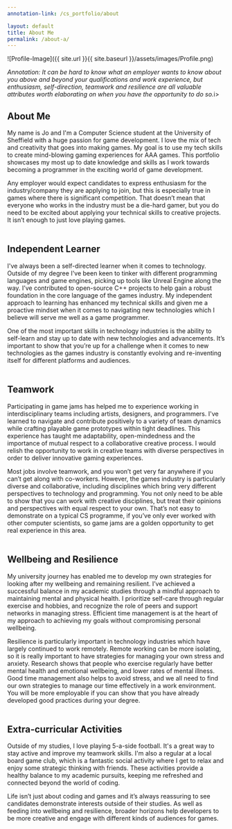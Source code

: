 ```yaml
---
annotation-link: /cs_portfolio/about

layout: default
title: About Me
permalink: /about-a/
---
```


![Profile-Image]({{ site.url }}{{ site.baseurl }}/assets/images/Profile.png)

<span class="annotate-highlight">
<i>Annotation: It can be hard to know what an employer wants to know about you above and beyond your qualifications and work experience, but enthusiasm, self-direction, teamwork and resilience are all valuable attributes worth elaborating on when you have the opportunity to do so.</i>i>
</span>

## About Me

My name is Jo and I'm a Computer Science student at the University of Sheffield with <span class="text-highlight">a huge passion for game development</span>. I love <span class="text-highlight">the mix of tech and creativity that goes into making games</span>. My goal is to use my tech skills to create <span class="text-highlight">mind-blowing gaming experiences</span> for AAA games. This portfolio showcases my most up to date knowledge and skills as I work towards becoming a programmer in the <span class="text-highlight">exciting world of game development</span>.

<div class="annotate-highlight">
Any employer would expect candidates to express enthusiasm for the industry/company they are applying to join, but this is especially true in games where there is significant competition. That doesn’t mean that everyone who works in the industry must be a die-hard gamer, but you do need to be excited about applying your technical skills to creative projects. It isn’t enough to just love playing games.
<br>
<br>
</div>


## Independent Learner

I've always been a <span class="text-highlight">self-directed learner</span> when it comes to technology. Outside of my degree I've been keen to tinker with different programming languages and game engines, picking up tools like Unreal Engine along the way.  I’ve contributed to open-source C++ projects to help gain a robust foundation in the core language of the games industry. My <span class="text-highlight">independent approach to learning</span> has enhanced my technical skills and given me a <span class="text-highlight">proactive mindset  when it comes to navigating new technologies</span> which I believe will serve me well as a game programmer. 

<div class="annotate-highlight">
One of the most important skills in technology industries is the ability to self-learn and stay up to date with new technologies and advancements. It’s important to show that you’re up for a challenge when it comes to new technologies as the games industry is constantly evolving and re-inventing itself for different platforms and audiences.
<br>
<br>
</div>

## Teamwork

Participating in game jams has helped me to <span class="text-highlight">experience working in interdisciplinary teams</span> including artists, designers, and programmers. I've learned to navigate and contribute positively to a variety of team dynamics while crafting playable game prototypes within tight deadlines. This experience has taught me adaptability, open-mindedness and the importance of <span class="text-highlight">mutual respect to a collaborative creative process</span>. I would relish the opportunity to work in <span class="text-highlight">creative teams with diverse perspectives</span> in order to deliver innovative gaming experiences.

<div class="annotate-highlight">
Most jobs involve teamwork, and you won’t get very far anywhere if you can’t get along with co-workers. However, the games industry is particularly diverse and collaborative, including disciplines which bring very different perspectives to technology and programming. You not only need to be able to show that you can work with creative disciplines, but treat their opinions and perspectives with equal respect to your own. That’s not easy to demonstrate on a typical CS programme, if you’ve only ever worked with other computer scientists, so game jams are a golden opportunity to get real experience in this area.
<br>
<br>
</div>

## Wellbeing and Resilience

My university journey has enabled me to develop my own strategies for looking after my <span class="text-highlight">wellbeing and remaining resilient</span>. I’ve achieved a successful balance in my academic studies through a mindful approach to maintaining mental and physical health. I prioritize <span class="text-highlight">self-care through regular exercise</span> and hobbies, and recognize the role of peers and support networks in managing stress. <span class="text-highlight">Efficient time management</span> is at the heart of my approach to achieving my goals without compromising personal wellbeing. 

<div class="annotate-highlight">
Resilience is particularly important in technology industries which have largely continued to work remotely. Remote working can be more isolating, so it is really important to have strategies for managing your own stress and anxiety. Research shows that people who exercise regularly have better mental health and emotional wellbeing, and lower rates of mental illness. Good time management also helps to avoid stress, and we all need to find our own strategies to manage our time effectively in a work environment. You will be more employable if you can show that you have already developed good practices during your degree.
<br>
<br>
</div>

## Extra-curricular Activities

Outside of my studies, I love playing 5-a-side football. It's a great way to stay active and improve my teamwork skills. I'm also a regular at a local board game club, which is a fantastic social activity where I get to relax and enjoy some strategic thinking with friends. These activities provide a healthy balance to my academic pursuits, keeping me refreshed and connected beyond the world of coding.

<div class="annotate-highlight">
Life isn’t just about coding and games and it’s always reassuring to see candidates demonstrate interests outside of their studies. As well as feeding into wellbeing and resilience, broader horizons help developers to be more creative and engage with different kinds of audiences for games.
<br>
<br>
</div>
